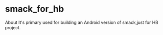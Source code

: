 smack_for_hb
============
About
It's primary used for building an Android version of smack,just for HB project.
